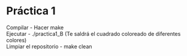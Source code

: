 # Práctica 1

Compilar - Hacer make  
Ejecutar - ./practica1_B (Te saldrá el cuadrado coloreado de diferentes colores)  
Limpiar el repositorio - make clean
